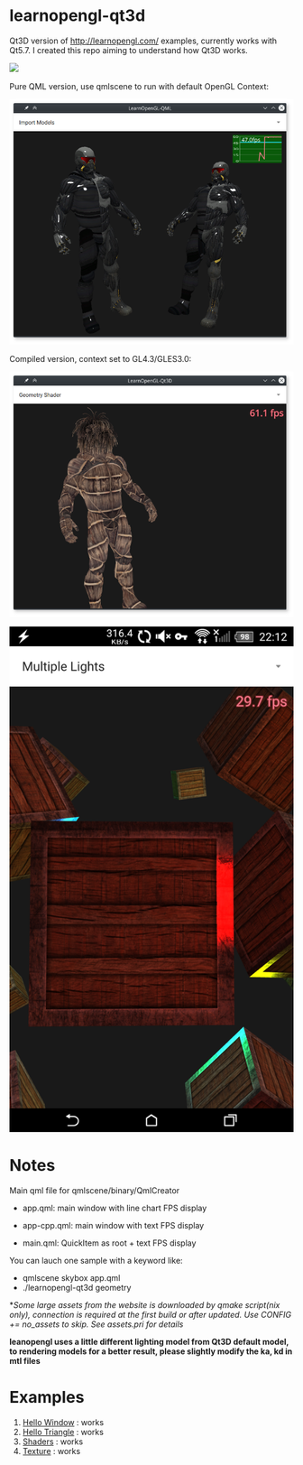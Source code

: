 # learnopengl-qt3d

Qt3D version of http://learnopengl.com/ examples, currently works with Qt5.7.
I created this repo aiming to understand how Qt3D works.

![](doc/img/ss-qt3d-desktop.gif)

Pure QML version, use qmlscene to run with default OpenGL Context:

![](doc/img/ss-qml.png)

Compiled version, context set to GL4.3/GLES3.0:

![](doc/img/ss-qt3d-desktop.png)

![](doc/img/ss-qt3d-android.png)

Notes
===

Main qml file for qmlscene/binary/QmlCreator

* app.qml: main window with line chart FPS display

* app-cpp.qml: main window with text FPS display

* main.qml: QuickItem as root + text FPS display

You can lauch one sample with a keyword like:

* qmlscene skybox app.qml
* ./learnopengl-qt3d geometry

**Some large assets from the website is downloaded by qmake script(*nix only), connection is required at the first build or after updated. Use CONFIG += no_assets to skip. See assets.pri for details**

**leanopengl uses a little different lighting model from Qt3D default model, to rendering models for a better result, please slightly modify the ka, kd in mtl files**

Examples
===

1. [Hello Window](doc/Hello-Window.md) : works
1. [Hello Triangle](doc/Hello-Triangle.md) : works
1. [Shaders](doc/Shaders.md) : works
1. [Texture](doc/Texture.md) : works
